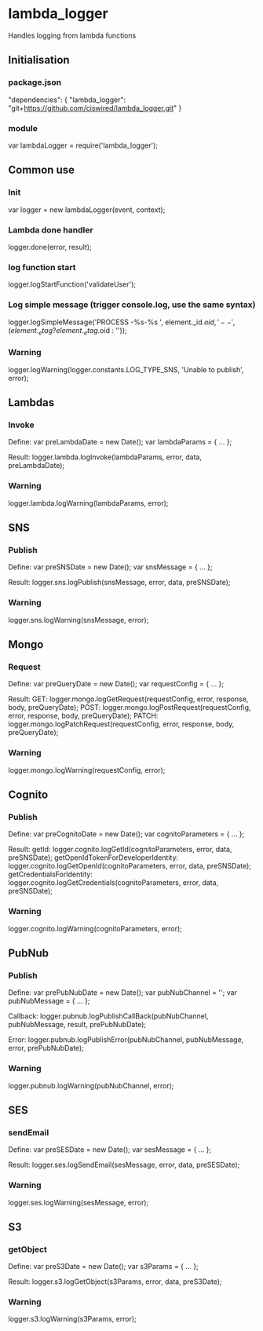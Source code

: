 # lambda_logger
Handles logging from lambda functions

## Initialisation

### package.json
  "dependencies": {
    "lambda_logger": "git+https://github.com/ciswired/lambda_logger.git"
  }
  
### module
  var lambdaLogger = require('lambda_logger');
  
  
## Common use

### Init
  var logger = new lambdaLogger(event, context);
  
### Lambda done handler
  logger.done(error, result);
  
### log function start
  logger.logStartFunction('validateUser');
  
### Log simple message (trigger console.log, use the same syntax)  
  logger.logSimpleMessage('PROCESS -%s-%s ', element._id.$oid, ' -- ', (element._etag ? element._etag.$oid : ''));  
  
### Warning
  logger.logWarning(logger.constants.LOG_TYPE_SNS, 'Unable to publish', error);  
  
  
## Lambdas

### Invoke
  Define:
  var preLambdaDate = new Date();
  var lambdaParams = {
    ...
  };
  
  Result:
  logger.lambda.logInvoke(lambdaParams, error, data, preLambdaDate);
  
### Warning
  logger.lambda.logWarning(lambdaParams, error);
  
## SNS

### Publish
  Define:
  var preSNSDate = new Date();
  var snsMessage = {
    ...
  };
  
  Result:
  logger.sns.logPublish(snsMessage, error, data, preSNSDate);
  
### Warning
  logger.sns.logWarning(snsMessage, error);
        
## Mongo

### Request
  Define:
  var preQueryDate = new Date();
  var requestConfig = {
    ...
  };
  
  Result:
  GET: logger.mongo.logGetRequest(requestConfig, error, response, body, preQueryDate);
  POST: logger.mongo.logPostRequest(requestConfig, error, response, body, preQueryDate);
  PATCH: logger.mongo.logPatchRequest(requestConfig, error, response, body, preQueryDate);
  
### Warning
  logger.mongo.logWarning(requestConfig, error);
  
## Cognito

### Publish
  Define:
  var preCognitoDate = new Date();
  var cognitoParameters = {
    ...
  };
  
  Result:
  getId: logger.cognito.logGetId(cognitoParameters, error, data, preSNSDate);
  getOpenIdTokenForDeveloperIdentity: logger.cognito.logGetOpenId(cognitoParameters, error, data, preSNSDate);
  getCredentialsForIdentity: logger.cognito.logGetCredentials(cognitoParameters, error, data, preSNSDate);
  
### Warning
  logger.cognito.logWarning(cognitoParameters, error);  
  
## PubNub

### Publish
  Define:
  var prePubNubDate = new Date();
  var pubNubChannel = '';
  var pubNubMessage = {
    ...
  };
  
  Callback:
  logger.pubnub.logPublishCallBack(pubNubChannel, pubNubMessage, result, prePubNubDate);
  
  Error:
  logger.pubnub.logPublishError(pubNubChannel, pubNubMessage, error, prePubNubDate);

### Warning
  logger.pubnub.logWarning(pubNubChannel, error);

## SES

### sendEmail
  Define:
  var preSESDate = new Date();
  var sesMessage = {
    ...
  };

  Result:
  logger.ses.logSendEmail(sesMessage, error, data, preSESDate);

### Warning
  logger.ses.logWarning(sesMessage, error);

## S3

### getObject
  Define:
  var preS3Date = new Date();
  var s3Params = {
    ...
  };

  Result:
  logger.s3.logGetObject(s3Params, error, data, preS3Date);

### Warning
  logger.s3.logWarning(s3Params, error);
  


